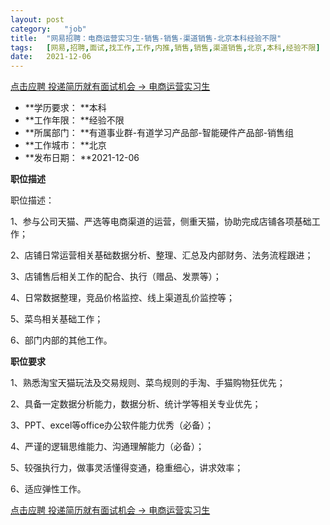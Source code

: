 ```yaml
---
layout:	post
category:	"job"
title:	"网易招聘：电商运营实习生-销售-销售-渠道销售-北京本科经验不限"
tags:	[网易,招聘,面试,找工作,工作,内推,销售,销售,渠道销售,北京,本科,经验不限]
date:	2021-12-06
---
```


[点击应聘 投递简历就有面试机会 ->  电商运营实习生](http://mobile.bole.netease.com/bole/boleDetail?id=17362&employeeId=346f03c3cda5f04c&key=all)



- **学历要求： **本科
- **工作年限： **经验不限
- **所属部门： **有道事业群-有道学习产品部-智能硬件产品部-销售组
- **工作城市： **北京
- **发布日期： **2021-12-06



**职位描述**

职位描述：

1、参与公司天猫、严选等电商渠道的运营，侧重天猫，协助完成店铺各项基础工作；

2、店铺日常运营相关基础数据分析、整理、汇总及内部财务、法务流程跟进；

3、店铺售后相关工作的配合、执行（赠品、发票等）；

4、日常数据整理，竞品价格监控、线上渠道乱价监控等；

5、菜鸟相关基础工作；

6、部门内部的其他工作。



**职位要求**

1、熟悉淘宝天猫玩法及交易规则、菜鸟规则的手淘、手猫购物狂优先；

2、具备一定数据分析能力，数据分析、统计学等相关专业优先；

3、PPT、excel等office办公软件能力优秀（必备）；

4、严谨的逻辑思维能力、沟通理解能力（必备）；

5、较强执行力，做事灵活懂得变通，稳重细心，讲求效率；

6、适应弹性工作。



[点击应聘 投递简历就有面试机会 ->  电商运营实习生](http://mobile.bole.netease.com/bole/boleDetail?id=17362&employeeId=346f03c3cda5f04c&key=all)